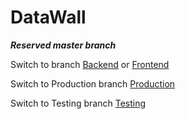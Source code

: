 # DataWall

***Reserved master branch***

Switch to branch [Backend](https://github.com/Krijnrien/DataWall/tree/Backend) or [Frontend](https://github.com/Krijnrien/DataWall/tree/Frontend)


Switch to Production branch [Production](https://github.com/Krijnrien/DataWall/tree/Production)


Switch to Testing branch [Testing](https://github.com/Krijnrien/DataWall/tree/Testing)
